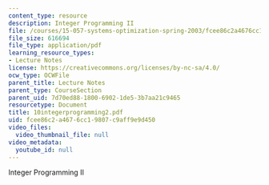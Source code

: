 ```yaml
---
content_type: resource
description: Integer Programming II
file: /courses/15-057-systems-optimization-spring-2003/fcee86c2a4676cc19807c9aff9e9d450_10integerprogramming2.pdf
file_size: 616694
file_type: application/pdf
learning_resource_types:
- Lecture Notes
license: https://creativecommons.org/licenses/by-nc-sa/4.0/
ocw_type: OCWFile
parent_title: Lecture Notes
parent_type: CourseSection
parent_uid: 7d70ed88-1800-6902-1de5-3b7aa21c9465
resourcetype: Document
title: 10integerprogramming2.pdf
uid: fcee86c2-a467-6cc1-9807-c9aff9e9d450
video_files:
  video_thumbnail_file: null
video_metadata:
  youtube_id: null
---
```

Integer Programming II